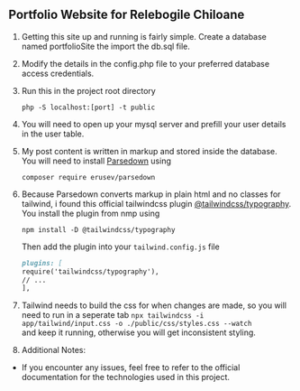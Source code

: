 ## Portfolio Website for Relebogile Chiloane

1. Getting this site up and running is fairly simple. Create a database named portfolioSite the import the db.sql file.
2. Modify the details in the config.php file to your preferred database access credentials.
2. Run this in the project root directory

    `php -S localhost:[port] -t public`

2. You will need to open up your mysql server and prefill your user details in the user table.
3. My post content is written in markup and stored inside the database. You will need to
   install [Parsedown](https://github.com/erusev/parsedown?tab=readme-ov-file) using 

    `composer require erusev/parsedown`

4. Because Parsedown converts markup in plain html and no classes for tailwind, i found this official tailwindcss plugin
   [@tailwindcss/typography](https://tailwindcss.com/docs/typography-plugin). You install the plugin
   from nmp using 

    `npm install -D @tailwindcss/typography` 

    Then add the plugin into your `tailwind.config.js` file

    ```markdown
    plugins: [
    require('tailwindcss/typography'),
    // ...
    ],
    ```

5. Tailwind needs to build the css for when changes are made, so you will need to run in a seperate tab 
   `npx tailwindcss -i app/tailwind/input.css -o ./public/css/styles.css --watch
      `  
   and keep it running, otherwise you will get inconsistent styling.  
   

6. Additional Notes:

- If you encounter any issues, feel free to refer to the official documentation for the technologies used in this
  project.
